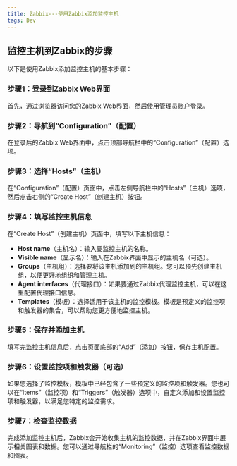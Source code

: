 ```yaml
---
title: Zabbix---使用Zabbix添加监控主机
tags: Dev
---
```




## 监控主机到Zabbix的步骤

以下是使用Zabbix添加监控主机的基本步骤：<!--more-->

### 步骤1：登录到Zabbix Web界面

首先，通过浏览器访问您的Zabbix Web界面，然后使用管理员账户登录。

### 步骤2：导航到“Configuration”（配置）

在登录后的Zabbix Web界面中，点击顶部导航栏中的“Configuration”（配置）选项。

### 步骤3：选择“Hosts”（主机）

在“Configuration”（配置）页面中，点击左侧导航栏中的“Hosts”（主机）选项，然后点击右侧的“Create Host”（创建主机）按钮。

### 步骤4：填写监控主机信息

在“Create Host”（创建主机）页面中，填写以下主机信息：

- **Host name**（主机名）：输入要监控主机的名称。
- **Visible name**（显示名）：输入在Zabbix界面中显示的主机名（可选）。
- **Groups**（主机组）：选择要将该主机添加到的主机组。您可以预先创建主机组，以便更好地组织和管理主机。
- **Agent interfaces**（代理接口）：如果要通过Zabbix代理监控主机，可以在这里配置代理接口信息。
- **Templates**（模板）：选择适用于该主机的监控模板。模板是预定义的监控项和触发器的集合，可以帮助您更方便地监控主机。

### 步骤5：保存并添加主机

填写完监控主机信息后，点击页面底部的“Add”（添加）按钮，保存主机配置。

### 步骤6：设置监控项和触发器（可选）

如果您选择了监控模板，模板中已经包含了一些预定义的监控项和触发器。您也可以在“Items”（监控项）和“Triggers”（触发器）选项中，自定义添加和设置监控项和触发器，以满足您特定的监控需求。

### 步骤7：检查监控数据

完成添加监控主机后，Zabbix会开始收集主机的监控数据，并在Zabbix界面中展示相关图表和数据。您可以通过导航栏的“Monitoring”（监控）选项查看监控数据和图表。

